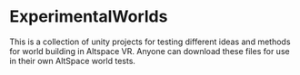 # ExperimentalWorlds
This is a collection of unity projects for testing different ideas and methods for world building in Altspace VR. 
Anyone can download these files for use in their own AltSpace world tests. 
